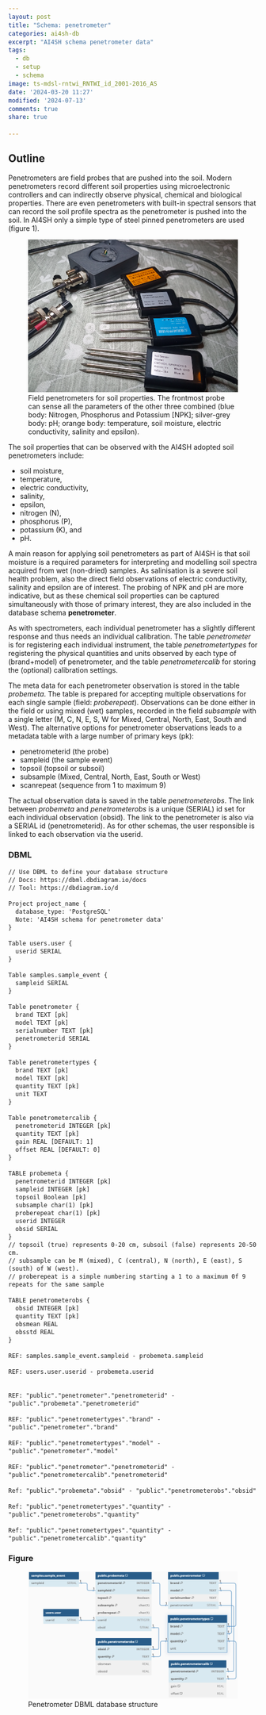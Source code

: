 ```yaml
---
layout: post
title: "Schema: penetrometer"
categories: ai4sh-db
excerpt: "AI4SH schema penetrometer data"
tags:
  - db
  - setup
  - schema
image: ts-mdsl-rntwi_RNTWI_id_2001-2016_AS
date: '2024-03-20 11:27'
modified: '2024-07-13'
comments: true
share: true

---
```


## Outline

Penetrometers are field probes that are pushed into the soil. Modern penetrometers record different soil properties using microelectronic controllers and can indirectly observe physical, chemical and biological properties. There are even penetrometers with built-in spectral sensors that can record the soil profile spectra as the penetrometer is pushed into the soil. In AI4SH only a simple type of steel pinned penetrometers are used (figure 1).

<figure>
<img src="../../images/penetrometers.png">
<figcaption>Field penetrometers for soil properties. The frontmost probe can sense all the parameters of the other three combined (blue body: Nitrogen, Phosphorus and Potassium [NPK]; silver-grey body: pH; orange body: temperature, soil moisture, electric conductivity, salinity and epsilon).</figcaption>
</figure>

The soil properties that can be observed with the AI4SH adopted soil penetrometers include:

- soil moisture,
- temperature,
- electric conductivity,
- salinity,
- epsilon,
- nitrogen (N),
- phosphorus (P),
- potassium  (K), and
- pH.

A main reason for applying soil penetrometers as part of AI4SH is that soil moisture is a required parameters for interpreting and modelling soil spectra acquired from wet (non-dried) samples. As salinisation is a severe soil health problem, also the direct field observations of electric conductivity, salinity and epsilon are of interest. The probing of NPK and pH are more indicative, but as these chemical soil properties can be captured simultaneously with those of primary interest, they are also included in the database schema **penetrometer**.

As with spectrometers, each individual penetrometer has a slightly different response and thus needs an individual calibration. The table _penetrometer_ is for registering each individual instrument, the table _penetrometertypes_ for registering the physical quantities and units observed by each type of (brand+model) of penetrometer, and the table _penetrometercalib_ for storing the (optional) calibration settings.

The meta data for each penetrometer observation is stored in the table _probemeta_. The table is prepared for accepting multiple observations for each single sample (field: _proberepeat_). Observations can be done either in the field or using mixed (wet) samples, recorded in the field _subsample_  with a single letter (M, C, N, E, S, W for Mixed, Central, North, East, South and West). The alternative options for penetrometer observations leads to a metadata table with a large number of primary keys (pk):

- penetrometerid (the probe)
- sampleid (the sample event)
- topsoil (topsoil or subsoil)
- subsample (Mixed, Central, North, East, South or West)
- scanrepeat (sequence from 1 to maximum 9)

The actual observation data is saved in the table _penetrometerobs_. The link between _probemeta_ and _penetrometerobs_ is a unique (SERIAL) id set for each individual observation (obsid). The link to the penetrometer is also via a SERIAL id (penetrometerid). As for other schemas, the user responsible is linked to each observation via the userid.  

### DBML

```
// Use DBML to define your database structure
// Docs: https://dbml.dbdiagram.io/docs
// Tool: https://dbdiagram.io/d

Project project_name {
  database_type: 'PostgreSQL'
  Note: 'AI4SH schema for penetrometer data'
}

Table users.user {
  userid SERIAL
}

Table samples.sample_event {
  sampleid SERIAL
}

Table penetrometer {
  brand TEXT [pk]
  model TEXT [pk]
  serialnumber TEXT [pk]
  penetrometerid SERIAL
}

Table penetrometertypes {
  brand TEXT [pk]
  model TEXT [pk]
  quantity TEXT [pk]
  unit TEXT
}

Table penetrometercalib {
  penetrometerid INTEGER [pk]
  quantity TEXT [pk]
  gain REAL [DEFAULT: 1]
  offset REAL [DEFAULT: 0]
}

TABLE probemeta {
  penetrometerid INTEGER [pk]
  sampleid INTEGER [pk]
  topsoil Boolean [pk]
  subsample char(1) [pk]
  proberepeat char(1) [pk]
  userid INTEGER
  obsid SERIAL
}
// topsoil (true) represents 0-20 cm, subsoil (false) represents 20-50 cm.
// subsample can be M (mixed), C (central), N (north), E (east), S (south) of W (west).
// proberepeat is a simple numbering starting a 1 to a maximum 0f 9 repeats for the same sample

TABLE penetrometerobs {
  obsid INTEGER [pk]
  quantity TEXT [pk]
  obsmean REAL
  obsstd REAL  
}

REF: samples.sample_event.sampleid - probemeta.sampleid

REF: users.user.userid - probemeta.userid


REF: "public"."penetrometer"."penetrometerid" - "public"."probemeta"."penetrometerid"

REF: "public"."penetrometertypes"."brand" - "public"."penetrometer"."brand"

REF: "public"."penetrometertypes"."model" - "public"."penetrometer"."model"

REF: "public"."penetrometer"."penetrometerid" - "public"."penetrometercalib"."penetrometerid"

Ref: "public"."probemeta"."obsid" - "public"."penetrometerobs"."obsid"

Ref: "public"."penetrometertypes"."quantity" - "public"."penetrometerobs"."quantity"

Ref: "public"."penetrometertypes"."quantity" - "public"."penetrometercalib"."quantity"
```

### Figure

<figure>
<a href="../../images/DBML_schema-penetrometer.png">
<img src="../../images/DBML_schema-penetrometer.png"></a>
<figcaption>Penetrometer DBML database structure</figcaption>
</figure>

